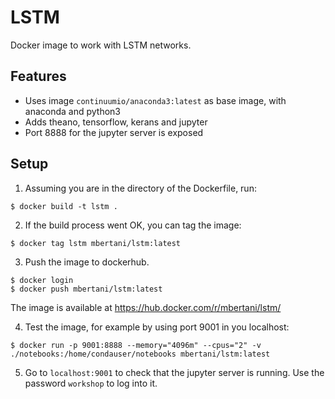 # LSTM
Docker image to work with LSTM networks. 

## Features
- Uses image `continuumio/anaconda3:latest` as base image, with anaconda and python3
- Adds theano, tensorflow, kerans and jupyter
- Port 8888 for the jupyter server is exposed

## Setup
1. Assuming you are in the directory of the Dockerfile, run:

```
$ docker build -t lstm .
```

2. If the build process went OK, you can tag the image:

```
$ docker tag lstm mbertani/lstm:latest
```

3. Push the image to dockerhub.
```
$ docker login
$ docker push mbertani/lstm:latest
``` 

The image is available at https://hub.docker.com/r/mbertani/lstm/

4. Test the image, for example by using port 9001 in you localhost:

```
$ docker run -p 9001:8888 --memory="4096m" --cpus="2" -v ./notebooks:/home/condauser/notebooks mbertani/lstm:latest
```

5. Go to `localhost:9001` to check that the jupyter server is running. Use the password `workshop` to log into it.